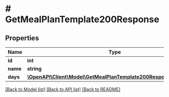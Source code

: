 # # GetMealPlanTemplate200Response

## Properties

Name | Type | Description | Notes
------------ | ------------- | ------------- | -------------
**id** | **int** |  |
**name** | **string** |  |
**days** | [**\OpenAPI\Client\Model\GetMealPlanTemplate200ResponseDaysInner[]**](GetMealPlanTemplate200ResponseDaysInner.md) |  |

[[Back to Model list]](../../README.md#models) [[Back to API list]](../../README.md#endpoints) [[Back to README]](../../README.md)
